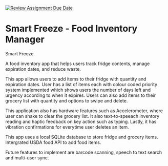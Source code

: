 [![Review Assignment Due Date](https://classroom.github.com/assets/deadline-readme-button-22041afd0340ce965d47ae6ef1cefeee28c7c493a6346c4f15d667ab976d596c.svg)](https://classroom.github.com/a/QQNYo0xn)
# Smart Freeze - Food Inventory Manager

Smart Freeze

A food inventory app that helps users track fridge contents, manage expiration dates, and reduce waste.

This app allows users to add items to their fridge with quantity and expiration dates. User has a list of items each with colour coded priority system implemented which shows users the number of days left and urgency according to when it expires. Users can also add items to their grocery list with quantity and options to swipe and delete. 

This application also has hardware features such as Accelerometer, where user can shake to clear the grocery list. It also text-to-speeach inventory reading and haptic feedback on key action such as typing. Lastly, it has vibration confirmations for everytime user deletes an item.

This app uses a local SQLite database to store fridge and grocery items. Intergrated USDA food API to add food items. 

Future features to implement are barcode scanning, speech to text search and multi-user sync. 
